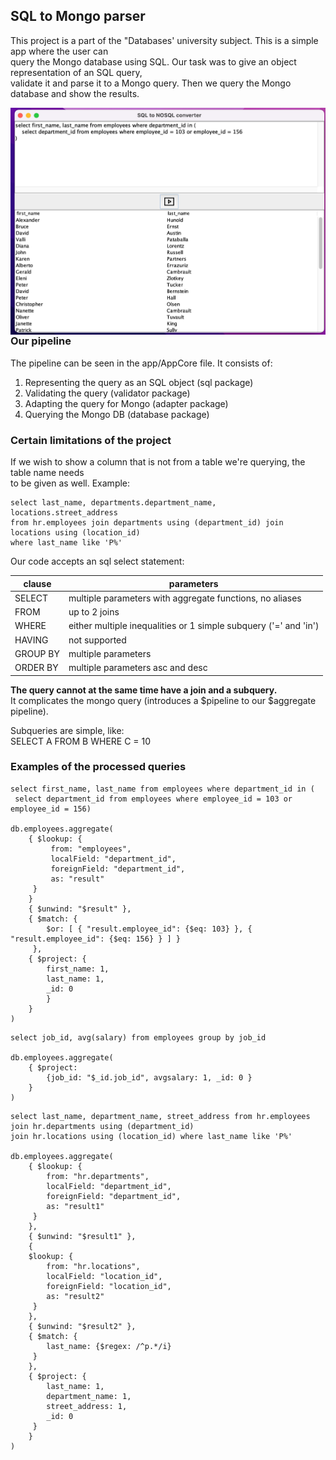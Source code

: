 ## SQL to Mongo parser

This project is a part of the "Databases' university subject. This is a simple app where the user can \
query the Mongo database using SQL. Our task was to give an object  representation of an SQL query, \
validate it and parse it to a Mongo query. Then we query the Mongo database and show the results.

<img src="src/main/resources/images/db_app.png"
alt="Sql to Mongo parser"
style="float: left; margin-right: 10px;" />

### Our pipeline

The pipeline can be seen in the app/AppCore file. It consists of: 
1. Representing the query as an SQL object (sql package) 
2. Validating the query (validator package) 
3. Adapting the query for Mongo (adapter package) 
4. Querying the Mongo DB (database package)

### Certain limitations of the project

If we wish to show a column that is not from a table we're querying, the table name needs \
to be given as well. Example:
```
select last_name, departments.department_name, locations.street_address 
from hr.employees join departments using (department_id) join locations using (location_id)
where last_name like 'P%'
```

Our code accepts an sql select statement: 

| clause   | parameters                                                       |
|----------|------------------------------------------------------------------|
| SELECT   | multiple parameters with aggregate functions, no aliases         |
 | FROM     | up to 2 joins                                                    |
 | WHERE    | either multiple inequalities or 1 simple subquery ('=' and 'in') |
 | HAVING   | not supported                                                    |
| GROUP BY | multiple parameters                                              |
| ORDER BY | multiple parameters asc and desc                                 |

 **The query cannot at the same time have a join and a subquery.** \
 It complicates the mongo query (introduces a $pipeline to our $aggregate pipeline). 

Subqueries are simple, like: \
SELECT A FROM B WHERE C = 10

### Examples of the processed queries
```
select first_name, last_name from employees where department_id in (
 select department_id from employees where employee_id = 103 or employee_id = 156)

db.employees.aggregate( 
    { $lookup: {
	     from: "employees", 
	     localField: "department_id", 
	     foreignField: "department_id", 
	     as: "result" 
     }
    }
    { $unwind: "$result" }, 
    { $match: { 
        $or: [ { "result.employee_id": {$eq: 103} }, { "result.employee_id": {$eq: 156} } ] } 
     }, 
    { $project: {
        first_name: 1, 
        last_name: 1, 
        _id: 0 
        } 
    }
)
```
```
select job_id, avg(salary) from employees group by job_id

db.employees.aggregate(
    { $project: 
        {job_id: "$_id.job_id", avgsalary: 1, _id: 0 } 
    }
)
```
```
select last_name, department_name, street_address from hr.employees join hr.departments using (department_id)
join hr.locations using (location_id) where last_name like 'P%'

db.employees.aggregate( 
    { $lookup: {
        from: "hr.departments",
        localField: "department_id",
        foreignField: "department_id",
        as: "result1"
     }
    },
    { $unwind: "$result1" }, 
    {
    $lookup: {
        from: "hr.locations",
        localField: "location_id",
        foreignField: "location_id",
        as: "result2"
     }
    },
    { $unwind: "$result2" }, 
    { $match: { 
        last_name: {$regex: /^p.*/i} 
     } 
    }, 
    { $project: {
        last_name: 1, 
        department_name: 1, 
        street_address: 1, 
        _id: 0 
     } 
    }
)
```
